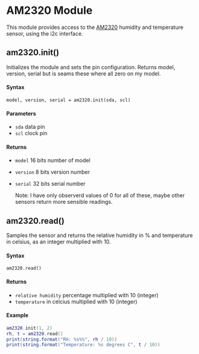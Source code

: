 # AM2320 Module

This module provides access to the [AM2320](https://akizukidenshi.com/download/ds/aosong/AM2320.pdf) humidity and temperature sensor, using the i2c interface.

## am2320.init()
Initializes the module and sets the pin configuration. Returns model, version, serial but is seams these where all zero on my model.

#### Syntax
`model, version, serial = am2320.init(sda, scl)`

#### Parameters
- `sda` data pin
- `scl` clock pin

#### Returns
- `model`  16 bits number of model
- `version`  8 bits version number
- `serial`  32 bits serial number

   Note: I have only observerd values of 0 for all of these, maybe other sensors return more sensible readings.

## am2320.read()
Samples the sensor and returns the relative humidity in % and temperature in celsius, as an integer multiplied with 10.

#### Syntax
`am2320.read()`

#### Returns
- `relative humidity` percentage multiplied with 10 (integer)
- `temperature` in celcius multiplied with 10 (integer)

#### Example
```lua
am2320.init(1, 2)
rh, t = am2320.read()
print(string.format("RH: %s%%", rh / 10))
print(string.format("Temperature: %s degrees C", t / 10))

